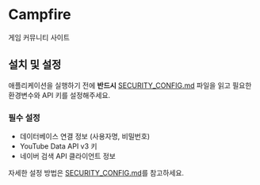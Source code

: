 # Campfire
게임 커뮤니티 사이트

## 설치 및 설정

애플리케이션을 실행하기 전에 **반드시** [SECURITY_CONFIG.md](SECURITY_CONFIG.md) 파일을 읽고 필요한 환경변수와 API 키를 설정해주세요.

### 필수 설정
- 데이터베이스 연결 정보 (사용자명, 비밀번호)
- YouTube Data API v3 키
- 네이버 검색 API 클라이언트 정보

자세한 설정 방법은 [SECURITY_CONFIG.md](SECURITY_CONFIG.md)를 참고하세요.
